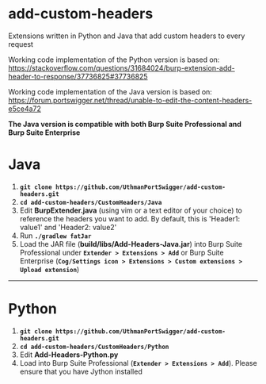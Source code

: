 # add-custom-headers
Extensions written in Python and Java that add custom headers to every request 

Working code implementation of the Python version is based on: https://stackoverflow.com/questions/31684024/burp-extension-add-header-to-response/37736825#37736825

Working code implementation of the Java version is based on: https://forum.portswigger.net/thread/unable-to-edit-the-content-headers-e5ce4a72

**The Java version is compatible with both Burp Suite Professional and Burp Suite Enterprise**

# Java
 1. **`git clone https://github.com/UthmanPortSwigger/add-custom-headers.git`**
 2. **`cd add-custom-headers/CustomHeaders/Java`**
 3. Edit **BurpExtender.java** (using vim or a text editor of your choice) to reference the headers you want to add. By default, this is 'Header1: value1' and 'Header2: value2'
 4. Run **`./gradlew fatJar`** 
 5. Load the JAR file (**build/libs/Add-Headers-Java.jar**) into Burp Suite Professional under **`Extender > Extensions > Add`** or Burp Suite Enterprise (**`Cog/Settings icon > Extensions > Custom extensions > Upload extension`**)
 ---
# Python
 1. **`git clone https://github.com/UthmanPortSwigger/add-custom-headers.git`**
 2. **`cd add-custom-headers/CustomHeaders/Python`**
 3. Edit **Add-Headers-Python.py**
 4. Load into Burp Suite Professional (**`Extender > Extensions > Add`**). Please ensure that you have Jython installed  
